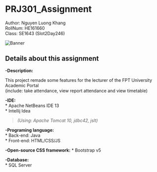 # PRJ301_Assignment

Author: Nguyen Luong Khang <br/>
RollNum: HE161660 <br/>
Class: SE1643 (Slot2Day246) <br/>

![Banner](http://haringeymath.files.wordpress.com/2010/11/thumbtack_note_assignment.png)

## Details about this assignment

<strong>-Description:</strong><br/>
	<p>This project remade some features for the lecturer of the FPT University Academic Portal<br/>
 	(include: take attendance, view report attendance and view timetable)</p>

<strong>-IDE:</strong> <br/>
	* Apache NetBeans IDE 13 <br/>
	* Intellij Idea <br/>
>  *(Using: Apache Tomcat 10, jdbc42, jslt)*

<strong>-Programing language:</strong> <br/>
	* Back-end: Java <br/>
	* Front-end: HTML/CSS/JS <br/>

<strong>-Open-source CSS framework:</strong>
	* Bootstrap v5 <br/>

<strong>-Database:</strong><br/>
	* SQL Server <br/>
